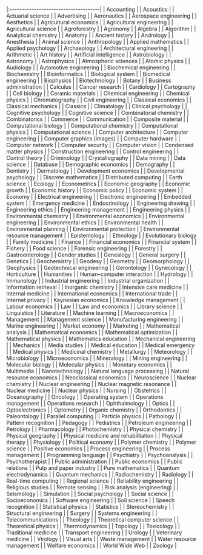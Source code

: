 |:-------------------------------------|
| Accounting                           |
| Acoustics                            |
| Actuarial science                    |
| Advertising                          |
| Aeronautics                          |
| Aerospace engineering                |
| Aesthetics                           |
| Agricultural economics               |
| Agricultural engineering             |
| Agricultural science                 |
| Agroforestry                         |
| Agronomy                             |
| Algebra                              |
| Algorithm                            |
| Analytical chemistry                 |
| Anatomy                              |
| Ancient history                      |
| Andrology                            |
| Anesthesia                           |
| Animal science                       |
| Anthropology                         |
| Applied mathematics                  |
| Applied psychology                   |
| Archaeology                          |
| Architectural engineering            |
| Arithmetic                           |
| Art history                          |
| Artificial intelligence              |
| Astrobiology                         |
| Astronomy                            |
| Astrophysics                         |
| Atmospheric sciences                 |
| Atomic physics                       |
| Audiology                            |
| Automotive engineering               |
| Biochemical engineering              |
| Biochemistry                         |
| Bioinformatics                       |
| Biological system                    |
| Biomedical engineering               |
| Biophysics                           |
| Biotechnology                        |
| Botany                               |
| Business administration              |
| Calculus                             |
| Cancer research                      |
| Cardiology                           |
| Cartography                          |
| Cell biology                         |
| Ceramic materials                    |
| Chemical engineering                 |
| Chemical physics                     |
| Chromatography                       |
| Civil engineering                    |
| Classical economics                  |
| Classical mechanics                  |
| Classics                             |
| Climatology                          |
| Clinical psychology                  |
| Cognitive psychology                 |
| Cognitive science                    |
| Combinatorial chemistry              |
| Combinatorics                        |
| Commerce                             |
| Communication                        |
| Composite material                   |
| Computational biology                |
| Computational chemistry              |
| Computational physics                |
| Computational science                |
| Computer architecture                |
| Computer engineering                 |
| Computer graphics (images)           |
| Computer hardware                    |
| Computer network                     |
| Computer security                    |
| Computer vision                      |
| Condensed matter physics             |
| Construction engineering             |
| Control engineering                  |
| Control theory                       |
| Criminology                          |
| Crystallography                      |
| Data mining                          |
| Data science                         |
| Database                             |
| Demographic economics                |
| Demography                           |
| Dentistry                            |
| Dermatology                          |
| Development economics                |
| Developmental psychology             |
| Discrete mathematics                 |
| Distributed computing                |
| Earth science                        |
| Ecology                              |
| Econometrics                         |
| Economic geography                   |
| Economic growth                      |
| Economic history                     |
| Economic policy                      |
| Economic system                      |
| Economy                              |
| Electrical engineering               |
| Electronic engineering               |
| Embedded system                      |
| Emergency medicine                   |
| Endocrinology                        |
| Engineering drawing                  |
| Engineering ethics                   |
| Engineering management               |
| Engineering physics                  |
| Environmental chemistry              |
| Environmental economics              |
| Environmental engineering            |
| Environmental ethics                 |
| Environmental health                 |
| Environmental planning               |
| Environmental protection             |
| Environmental resource management    |
| Epistemology                         |
| Ethnology                            |
| Evolutionary biology                 |
| Family medicine                      |
| Finance                              |
| Financial economics                  |
| Financial system                     |
| Fishery                              |
| Food science                         |
| Forensic engineering                 |
| Forestry                             |
| Gastroenterology                     |
| Gender studies                       |
| Genealogy                            |
| General surgery                      |
| Genetics                             |
| Geochemistry                         |
| Geodesy                              |
| Geometry                             |
| Geomorphology                        |
| Geophysics                           |
| Geotechnical engineering             |
| Gerontology                          |
| Gynecology                           |
| Horticulture                         |
| Humanities                           |
| Human–computer interaction           |
| Hydrology                            |
| Immunology                           |
| Industrial engineering               |
| Industrial organization              |
| Information retrieval                |
| Inorganic chemistry                  |
| Intensive care medicine              |
| Internal medicine                    |
| International economics              |
| International trade                  |
| Internet privacy                     |
| Keynesian economics                  |
| Knowledge management                 |
| Labour economics                     |
| Law                                  |
| Law and economics                    |
| Library science                      |
| Linguistics                          |
| Literature                           |
| Machine learning                     |
| Macroeconomics                       |
| Management                           |
| Management science                   |
| Manufacturing engineering            |
| Marine engineering                   |
| Market economy                       |
| Marketing                            |
| Mathematical analysis                |
| Mathematical economics               |
| Mathematical optimization            |
| Mathematical physics                 |
| Mathematics education                |
| Mechanical engineering               |
| Mechanics                            |
| Media studies                        |
| Medical education                    |
| Medical emergency                    |
| Medical physics                      |
| Medicinal chemistry                  |
| Metallurgy                           |
| Meteorology                          |
| Microbiology                         |
| Microeconomics                       |
| Mineralogy                           |
| Mining engineering                   |
| Molecular biology                    |
| Molecular physics                    |
| Monetary economics                   |
| Multimedia                           |
| Nanotechnology                       |
| Natural language processing          |
| Natural resource economics           |
| Neoclassical economics               |
| Neuroscience                         |
| Nuclear chemistry                    |
| Nuclear engineering                  |
| Nuclear magnetic resonance           |
| Nuclear medicine                     |
| Nuclear physics                      |
| Nursing                              |
| Obstetrics                           |
| Oceanography                         |
| Oncology                             |
| Operating system                     |
| Operations management                |
| Operations research                  |
| Ophthalmology                        |
| Optics                               |
| Optoelectronics                      |
| Optometry                            |
| Organic chemistry                    |
| Orthodontics                         |
| Paleontology                         |
| Parallel computing                   |
| Particle physics                     |
| Pathology                            |
| Pattern recognition                  |
| Pedagogy                             |
| Pediatrics                           |
| Petroleum engineering                |
| Petrology                            |
| Pharmacology                         |
| Photochemistry                       |
| Physical chemistry                   |
| Physical geography                   |
| Physical medicine and rehabilitation |
| Physical therapy                     |
| Physiology                           |
| Political economy                    |
| Polymer chemistry                    |
| Polymer science                      |
| Positive economics                   |
| Process engineering                  |
| Process management                   |
| Programming language                 |
| Psychiatry                           |
| Psychoanalysis                       |
| Psychotherapist                      |
| Public administration                |
| Public economics                     |
| Public relations                     |
| Pulp and paper industry              |
| Pure mathematics                     |
| Quantum electrodynamics              |
| Quantum mechanics                    |
| Radiochemistry                       |
| Radiology                            |
| Real-time computing                  |
| Regional science                     |
| Reliability engineering              |
| Religious studies                    |
| Remote sensing                       |
| Risk analysis (engineering)          |
| Seismology                           |
| Simulation                           |
| Social psychology                    |
| Social science                       |
| Socioeconomics                       |
| Software engineering                 |
| Soil science                         |
| Speech recognition                   |
| Statistical physics                  |
| Statistics                           |
| Stereochemistry                      |
| Structural engineering               |
| Surgery                              |
| Systems engineering                  |
| Telecommunications                   |
| Theology                             |
| Theoretical computer science         |
| Theoretical physics                  |
| Thermodynamics                       |
| Topology                             |
| Toxicology                           |
| Traditional medicine                 |
| Transport engineering                |
| Urology                              |
| Veterinary medicine                  |
| Virology                             |
| Visual arts                          |
| Waste management                     |
| Water resource management            |
| Welfare economics                    |
| World Wide Web                       |
| Zoology                              |
